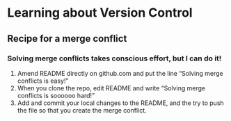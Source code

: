 # Learning about Version Control

## Recipe for a merge conflict

### Solving merge conflicts takes conscious effort, but I can do it!

1. Amend README directly on github.com and put the line “Solving merge conflicts is easy!”
2. When you clone the repo, edit README and write “Solving merge conflicts is soooooo hard!”
3. Add and commit your local changes to the README, and the try to push the file so that you create the merge conflict.
